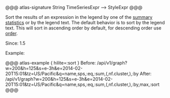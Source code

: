 @@@ atlas-signature
String
TimeSeriesExpr
-->
StyleExpr
@@@

Sort the results of an expression in the legend by one of the
[summary statistics](stat.md) or by the legend text. The default
behavior is to sort by the legend text. This will sort in ascending
order by default, for descending order use [order](order.md).

Since: 1.5

Example:

@@@ atlas-example { hilite=:sort }
Before: /api/v1/graph?w=200&h=125&s=e-3h&e=2014-02-20T15:01&tz=US/Pacific&q=name,sps,:eq,:sum,(,nf.cluster,),:by
After: /api/v1/graph?w=200&h=125&s=e-3h&e=2014-02-20T15:01&tz=US/Pacific&q=name,sps,:eq,:sum,(,nf.cluster,),:by,max,:sort
@@@